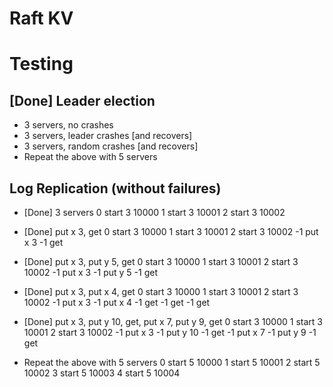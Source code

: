 # Raft KV
# Testing
## [Done] Leader election
* 3 servers, no crashes
* 3 servers, leader crashes [and recovers]
* 3 servers, random crashes [and recovers]
* Repeat the above with 5 servers

## Log Replication (without failures)
* [Done] 3 servers
0 start 3 10000
1 start 3 10001
2 start 3 10002

* [Done] put x 3, get
0 start 3 10000
1 start 3 10001
2 start 3 10002
-1 put x 3
-1 get

* [Done] put x 3, put y 5, get
0 start 3 10000
1 start 3 10001
2 start 3 10002
-1 put x 3
-1 put y 5
-1 get

* [Done] put x 3, put x 4, get
0 start 3 10000
1 start 3 10001
2 start 3 10002
-1 put x 3
-1 put x 4
-1 get
-1 get
-1 get

* [Done] put x 3, put y 10, get, put x 7, put y 9, get
0 start 3 10000
1 start 3 10001
2 start 3 10002
-1 put x 3
-1 put y 10
-1 get
-1 put x 7
-1 put y 9
-1 get

* Repeat the above with 5 servers
0 start 5 10000
1 start 5 10001
2 start 5 10002
3 start 5 10003
4 start 5 10004

